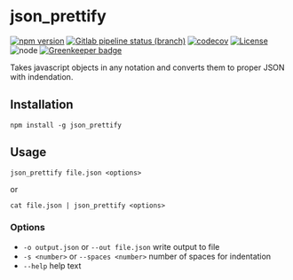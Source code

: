 # json_prettify

[![npm version](https://img.shields.io/npm/v/json_prettify.svg)](https://www.npmjs.com/package/json_prettify)
[![Gitlab pipeline status (branch)](https://img.shields.io/gitlab/pipeline/marinewater/json_prettify/master.svg?style=flat-square)](https://gitlab.com/marinewater/json_prettify/pipelines)
[![codecov](https://codecov.io/gh/marinewater/json_prettify/branch/master/graph/badge.svg)](https://codecov.io/gh/marinewater/json_prettify)
[![License](https://img.shields.io/github/license/marinewater/json_prettify.svg)](https://github.com/marinewater/json_prettify/blob/master/LICENSE)
![node](https://img.shields.io/node/v/json_prettify.svg)
[![Greenkeeper badge](https://badges.greenkeeper.io/marinewater/json_prettify.svg)](https://greenkeeper.io/)

Takes javascript objects in any notation and converts them to proper JSON with indendation.

## Installation
```
npm install -g json_prettify
```

## Usage
```
json_prettify file.json <options>
```

or

```
cat file.json | json_prettify <options>
```

### Options
- `-o output.json` or `--out file.json` write output to file
- `-s <number>` or `--spaces <number>` number of spaces for indentation
- `--help` help text

